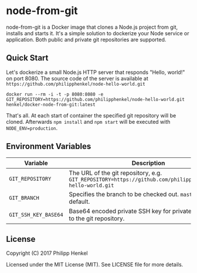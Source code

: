 node-from-git
=============

node-from-git is a Docker image that clones a Node.js project from git, installs and starts it.
It's a simple solution to dockerize your Node service or application. Both public and private git repositories are supported.

Quick Start
-----------

Let's dockerize a small Node.js HTTP server that responds "Hello, world!" on port 8080. The source code of the server is available at `https://github.com/philipphenkel/node-hello-world.git`

```console
docker run --rm -i -t -p 8080:8080 -e GIT_REPOSITORY=https://github.com/philipphenkel/node-hello-world.git henkel/docker-node-from-git:latest
```

That's all. At each start of container the specified git repository will be cloned. Afterwards `npm install` and `npm start` will be executed with `NODE_ENV=production`.


Environment Variables
---------------------
Variable | Description
-------- | -----------
`GIT_REPOSITORY` | The URL of the git repository, e.g. `GIT_REPOSITORY=https://github.com/philipphenkel/node-hello-world.git`
`GIT_BRANCH` | Specifies the branch to be checked out. `master` by default.
`GIT_SSH_KEY_BASE64` | Base64 encoded private SSH key for private read access to the git repository.


License
-------

Copyright (C) 2017 Philipp Henkel

Licensed under the MIT License (MIT). See LICENSE file for more details.
